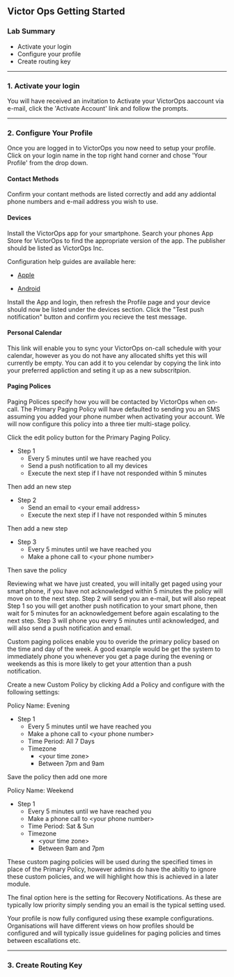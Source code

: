 ## Victor Ops Getting Started

### Lab Summary
* Activate your login
* Configure your profile
* Create routing key

---

### 1. Activate your login
You will have received an invitation to Activate your VictorOps aaccount via e-mail, click the 'Activate Account' link and follow the prompts.

---

### 2. Configure Your Profile
Once you are logged in to VictorOps you now need to setup your profile.  Click on your login name in the top right hand corner and chose 'Your Profile' from the drop down.

#### Contact Methods
Confirm your contant methods are listed correctly and add any addiontal phone numbers and e-mail address you wish to use.

#### Devices
Install the VictorOps app for your smartphone.  Search your phones App Store for VictorOps to find the appropriate version of the app.  The publisher should be listed as VictorOps Inc.

Configuration help guides are available here:

* [Apple](https://help.victorops.com/knowledge-base/ios-application/) 

* [Android](https://help.victorops.com/knowledge-base/android-devices-victorops/)

Install the App and login, then refresh the Profile page and your device should now be listed under the devices section.  Click the "Test push notification" button and confirm you recieve the test message.

#### Personal Calendar
This link will enable you to sync your VictorOps on-call schedule with your calendar, however as you do not have any allocated shifts yet this will currently be empty. You can add it to you celendar by copying the link into your preferred appliction and seting it up as a new subscritpion.

#### Paging Polices
Paging Polices specify how you will be contacted by VictorOps when on-call. The Primary Paging Policy will have defaulted to sending you an SMS assuming you added your phone number when activating your account. We will now configure this policy into a three tier multi-stage policy.

Click the edit policy button for the Primary Paging Policy.  

* Step 1
    - Every 5 minutes until we have reached you
    - Send a push notification to all my devices
    - Execute the next step if I have not responded within 5 minutes

Then add an new step

* Step 2
    - Send an email to &lt;your email address&gt;
    - Execute the next step if I have not responded within 5 minutes

Then add a new step

* Step 3
    - Every 5 minutes until we have reached you
    - Make a phone call to &lt;your phone number&gt;

Then save the policy

Reviewing what we have just created, you will initally get paged using your smart phone, if you have not acknowledged within 5 minutes the policy will move on to the next step. Step 2 will send you an e-mail, but will also repeat Step 1 so you will get another push notification to your smart phone, then wait for 5 minutes for an acknowledgement before again escalating to the next step. Step 3 will phone you every 5 minutes until acknowledged, and will also send a push notification and email.

Custom paging polices enable you to overide the primary policy based on the time and day of the week. A good example would be get the system to immediately phone you whenever you get a page during the evening or weekends as this is more likely to get your attention than a push notification.

Create a new Custom Policy by clicking Add a Policy and configure with the following settings:

Policy Name: Evening

* Step 1
    * Every 5 minutes until we have reached you
    * Make a phone call to &lt;your phone number&gt;
    * Time Period: All 7 Days
    * Timezone
        *  &lt;your time zone&gt;
        *  Between 7pm and 9am

Save the policy then add one more

Policy Name: Weekend

* Step 1
    * Every 5 minutes until we have reached you
    * Make a phone call to &lt;your phone number&gt;
    * Time Period: Sat & Sun
    * Timezone
        *  &lt;your time zone&gt;
        *  Between 9am and 7pm

These custom paging policies will be used during the specified times in place of the Primary Policy, however admins do have the abiltiy to ignore these custom policies, and we will highlight how this is achieved in a later module.

The final option here is the setting for Recovery Notifications.  As these are typically low priority simply sending you an email is the typical setting used.

Your profile is now fully configured using these example configurations. Organisations will have different views on how profiles should be configured and will typically issue guidelines for paging policies and times between escallations etc.

---

### 3. Create Routing Key

